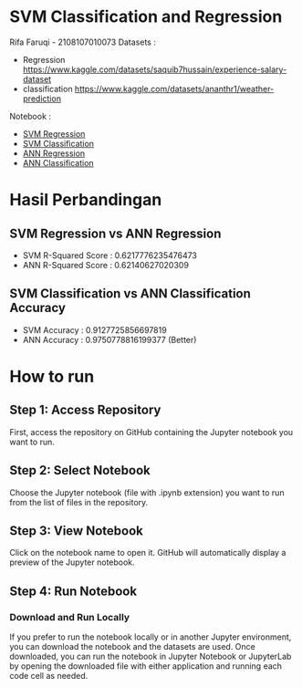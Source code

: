 # SVM Classification and Regression
Rifa Faruqi - 2108107010073
Datasets : 
- Regression https://www.kaggle.com/datasets/saquib7hussain/experience-salary-dataset
- classification https://www.kaggle.com/datasets/ananthr1/weather-prediction

Notebook : 
- [SVM Regression](SVM_vs_ANN/svm_regression.ipynb)
- [SVM Classification](SVM_vs_ANN/svm_classification.ipynb)
- [ANN Regression](SVM_vs_ANN/ann_regression.ipynb) 
- [ANN Classification](SVM_vs_ANN/ann_classification.ipynb) 

# Hasil Perbandingan
## SVM Regression vs ANN Regression
- SVM R-Squared Score : 0.6217776235476473
- ANN R-Squared Score : 0.62140627020309

## SVM Classification vs ANN Classification Accuracy
- SVM Accuracy : 0.9127725856697819
- ANN Accuracy : 0.9750778816199377 (Better)


# How to run
## Step 1: Access Repository
First, access the repository on GitHub containing the Jupyter notebook you want to run.
## Step 2: Select Notebook
Choose the Jupyter notebook (file with .ipynb extension) you want to run from the list of files in the repository.
## Step 3: View Notebook
Click on the notebook name to open it. GitHub will automatically display a preview of the Jupyter notebook.
## Step 4: Run Notebook
### Download and Run Locally
If you prefer to run the notebook locally or in another Jupyter environment, you can download the notebook and the datasets are used. Once downloaded, you can run the notebook in Jupyter Notebook or JupyterLab by opening the downloaded file with either application and running each code cell as needed.


